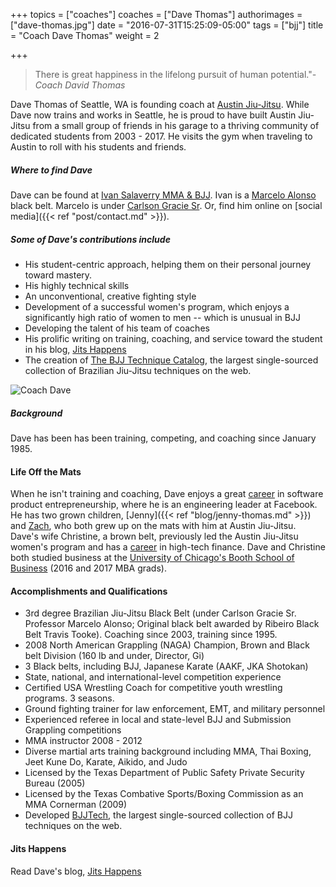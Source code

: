 +++
topics = ["coaches"]
coaches = ["Dave Thomas"]
authorimages = ["dave-thomas.jpg"]
date = "2016-07-31T15:25:09-05:00"
tags = ["bjj"]
title = "Coach Dave Thomas"
weight = 2

+++

>There is great happiness in the lifelong pursuit of human potential."<cite>-Coach David Thomas</cite>

Dave Thomas of Seattle, WA is founding coach at [Austin Jiu-Jitsu](http://austinjiujitsu.com). While Dave now trains and works in Seattle, he is proud to have built Austin Jiu-Jitsu from a small group of friends in his garage to a thriving community of dedicated students from 2003 - 2017. He visits the gym when traveling to Austin to roll with his students and friends.

##### Where to find Dave

Dave can be found at
[Ivan Salaverry MMA & BJJ](http://www.ivansalaverrymma.com/). Ivan is a [Marcelo Alonso](https://www.mabjj.com) black belt. Marcelo is under [Carlson Gracie Sr](https://www.cgraciehq.com/carlson-gracie-sr).
Or, find him online on [social media]({{< ref "post/contact.md" >}}).

##### Some of Dave's contributions include
* His student-centric approach, helping them on their personal journey toward mastery.
* His highly technical skills
* An unconventional, creative fighting style
* Development of a successful women's program, which enjoys a significantly high ratio of women to men -- which is unusual in BJJ
* Developing the talent of his team of coaches
* His prolific writing on training, coaching, and service toward the student in his blog, [Jits Happens](/blog)
* The creation of [The BJJ Technique Catalog](http://bjjtech.herokuapp.com), the largest single-sourced collection of Brazilian Jiu-Jitsu techniques on the web.

![Coach Dave](/img/dave_marcelo_3rd_degree.jpg)

##### Background
Dave has been has been training, competing, and coaching since January 1985.

#### Life Off the Mats
When he isn't training and coaching, Dave enjoys a great [career](https://www.linkedin.com/in/dcthomas) in software product entrepreneurship, where he is an engineering leader at Facebook. He has two grown children, [Jenny]({{< ref "blog/jenny-thomas.md" >}}) and [Zach](https://www.youtube.com/user/budoatemaildotcom/search?query=zach), who both grew up on the mats with him at Austin Jiu-Jitsu. Dave's wife Christine, a brown belt, previously led the Austin Jiu-Jitsu women's program and has a [career](https://www.linkedin.com/in/christinegthomas) in high-tech finance. Dave and Christine both studied business at the [University of Chicago's Booth School of Business](https://www.chicagobooth.edu/) (2016 and 2017 MBA grads).

#### Accomplishments and Qualifications

* 3rd degree Brazilian Jiu-Jitsu Black Belt (under Carlson Gracie Sr. Professor Marcelo Alonso; Original black belt awarded by Ribeiro Black Belt Travis Tooke). Coaching since 2003, training since 1995.
* 2008 North American Grappling (NAGA) Champion, Brown and Black belt Division (160 lb and under, Director, Gi)
* 3 Black belts, including BJJ, Japanese Karate (AAKF, JKA Shotokan)
* State, national, and international-level competition experience
* Certified USA Wrestling Coach for competitive youth wrestling programs. 3 seasons.
* Ground fighting trainer for law enforcement, EMT, and military personnel
* Experienced referee in local and state-level BJJ and Submission Grappling competitions
* MMA instructor 2008 - 2012
* Diverse martial arts training background including MMA, Thai Boxing, Jeet Kune Do, Karate, Aikido, and Judo
* Licensed by the Texas Department of Public Safety Private Security Bureau (2005)
* Licensed by the Texas Combative Sports/Boxing Commission as an MMA Cornerman (2009)
* Developed [BJJTech](bjjtech.herokuapp.com), the largest single-sourced collection of BJJ techniques on the web.

#### Jits Happens
Read Dave's blog, [Jits Happens](/blog)
